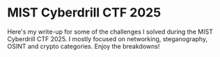 # MIST Cyberdrill CTF 2025
Here's my write-up for some of the challenges I solved during the MIST Cyberdrill CTF 2025. I mostly focused on networking, steganography, OSINT and crypto categories. Enjoy the breakdowns!

